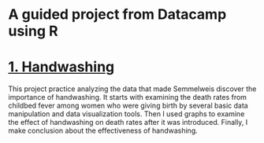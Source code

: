 # A guided project from Datacamp using R

# [1. Handwashing]()
This project practice analyzing the data that made Semmelweis discover the importance of handwashing. It starts with examining the death rates from childbed fever among women who were giving birth by several basic data manipulation and data visualization tools. Then I used graphs to examine the effect of handwashing on death rates after it was introduced. Finally, I make conclusion about the effectiveness of handwashing.
